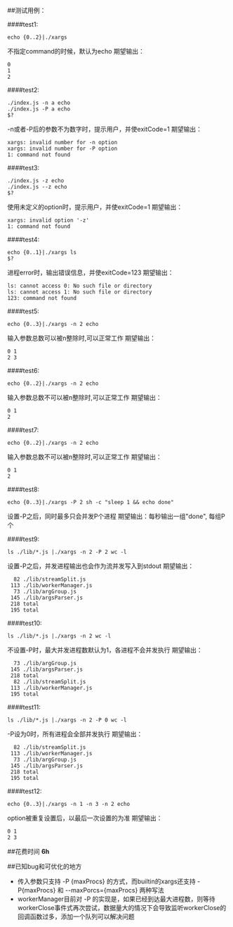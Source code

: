 

##测试用例：

####test1:
```
echo {0..2}|./xargs
```
不指定command的时候，默认为echo
期望输出：
```
0
1
2
```

####test2:
```
./index.js -n a echo
./index.js -P a echo
$?
```
-n或者-P后的参数不为数字时，提示用户，并使exitCode=1
期望输出：
```
xargs: invalid number for -n option
xargs: invalid number for -P option
1: command not found
```

####test3:
```
./index.js -z echo
./index.js --z echo
$?
```
使用未定义的option时，提示用户，并使exitCode=1
期望输出：
```
xargs: invalid option '-z'
1: command not found
```

####test4:
```
echo {0..1}|./xargs ls
$?
```
进程error时，输出错误信息，并使exitCode=123
期望输出：
```
ls: cannot access 0: No such file or directory
ls: cannot access 1: No such file or directory
123: command not found
```

####test5:
```
echo {0..3}|./xargs -n 2 echo
```
输入参数总数可以被n整除时,可以正常工作
期望输出：
```
0 1
2 3
```

####test6:
```
echo {0..2}|./xargs -n 2 echo
```
输入参数总数不可以被n整除时,可以正常工作
期望输出：
```
0 1
2
```

####test7:
```
echo {0..2}|./xargs -n 2 echo
```
输入参数总数不可以被n整除时,可以正常工作
期望输出：
```
0 1
2
```

####test8:
```
echo {0..3}|./xargs -P 2 sh -c "sleep 1 && echo done"
```
设置-P之后，同时最多只会并发P个进程
期望输出：每秒输出一组"done", 每组P个

####test9:
```
ls ./lib/*.js |./xargs -n 2 -P 2 wc -l
```
设置-P之后，并发进程输出也会作为流并发写入到stdout
期望输出：
```
  82 ./lib/streamSplit.js
 113 ./lib/workerManager.js
  73 ./lib/argGroup.js
 145 ./lib/argsParser.js
 218 total
 195 total
```

####test10:
```
ls ./lib/*.js |./xargs -n 2 wc -l
```
不设置-P时，最大并发进程数默认为1，各进程不会并发执行
期望输出：
```
  73 ./lib/argGroup.js
 145 ./lib/argsParser.js
 218 total
  82 ./lib/streamSplit.js
 113 ./lib/workerManager.js
 195 total
```

####test11:
```
ls ./lib/*.js |./xargs -n 2 -P 0 wc -l
```
-P设为0时，所有进程会全部并发执行
期望输出：
```
  82 ./lib/streamSplit.js
 113 ./lib/workerManager.js
  73 ./lib/argGroup.js
 145 ./lib/argsParser.js
 218 total
 195 total
```

####test12:
```
echo {0..3}|./xargs -n 1 -n 3 -n 2 echo
```
option被重复设置后，以最后一次设置的为准
期望输出：
```
0 1
2 3
```
 
##花费时间
**6h**

##已知bug和可优化的地方

* 传入参数只支持 -P {maxProcs} 的方式，而builtin的xargs还支持 -P{maxProcs} 和 --maxPorcs={maxProcs} 两种写法
* workerManager目前对 -P 的实现是，如果已经到达最大进程数，则等待workerClose事件式再次尝试，数据量大的情况下会导致监听workerClose的回调函数过多，添加一个队列可以解决问题

